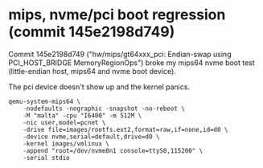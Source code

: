 # mips, nvme/pci boot regression (commit 145e2198d749)

Commit 145e2198d749 ("hw/mips/gt64xxx\_pci: Endian-swap using PCI\_HOST\_BRIDGE
MemoryRegionOps") broke my mips64 nvme boot test (little-endian host, mips64
and nvme boot device).

The pci device doesn't show up and the kernel panics.

    qemu-system-mips64 \
        -nodefaults -nographic -snapshot -no-reboot \
        -M "malta" -cpu "I6400" -m 512M \
        -nic user,model=pcnet \
        -drive file=images/rootfs.ext2,format=raw,if=none,id=d0 \
        -device nvme,serial=default,drive=d0 \
        -kernel images/vmlinux \
        -append "root=/dev/nvme0n1 console=ttyS0,115200" \
        -serial stdio

